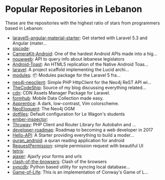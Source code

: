 # Popular Repositories in Lebanon

These are the repositories with the highest ratio of stars from programmers based in Lebanon:

- [laravel5-angular-material-starter](https://github.com/jadjoubran/laravel5-angular-material-starter): Get started with Laravel 5.3 and Angular (mater...
- [siscode](https://github.com/abulrim/siscode): 
- [CameraKit-Android](https://github.com/flurgle/CameraKit-Android): One of the hardest Android APIs made into a hig...
- [nouwweb](https://github.com/openleb/nouwweb): API to query info about lebanese legislators
- [Android-Toast](https://github.com/jadjoubran/Android-Toast): An HTML5 replication of the Native Android Toas...
- [laravel](https://github.com/lucid-architecture/laravel): A project scaffold implementing the Lucid archi...
- [modules](https://github.com/caffeinated/modules): :package: Modules package for the Laravel 5 fra...
- [neo4j-neoclient](https://github.com/neoxygen/neo4j-neoclient): Simple PHP HttpClient for the Neo4j ReST API wi...
- [TheCodeShip](https://github.com/aymanfarhat/TheCodeShip): Source of my blog discussing everything related...
- [cdn](https://github.com/Vinelab/cdn): CDN Assets Manager Package for Laravel.
- [formhub](https://github.com/SEL-Columbia/formhub): Mobile Data Collection made easy.
- [Apprentice](https://github.com/romainl/Apprentice): A dark, low-contrast, Vim colorscheme.
- [NeoEloquent](https://github.com/Vinelab/NeoEloquent): The Neo4j OGM
- [dotfiles](https://github.com/lewagon/dotfiles): Default configuration for Le Wagon's students
- [ember-inspector](https://github.com/emberjs/ember-inspector): 
- [Thruway](https://github.com/voryx/Thruway): PHP Client and Router Library for Autobahn and ...
- [developer-roadmap](https://github.com/kamranahmedse/developer-roadmap): Roadmap to becoming a web developer in 2017
- [Hello-API](https://github.com/Porto-SAP/Hello-API): A Starter providing everything to build a moder...
- [quran_android](https://github.com/quran/quran_android): a quran reading application for android
- [RequestPermission](https://github.com/IvanVorobei/RequestPermission): simple permission request with beautiful UI
- [tetris](https://github.com/teddyzeenny/tetris): 
- [ajaxer](https://github.com/hassanalisalem/ajaxer): Ajaxfy your forms and urls
- [clash-of-the-browsers](https://github.com/teddyzeenny/clash-of-the-browsers): Clash of the browsers
- [syncdb](https://github.com/aymanfarhat/syncdb): Python based utility for syncing local database...
- [Game-of-Life](https://github.com/Magtheridon96/Game-of-Life): This is an implementation of Conway's Game of L...
